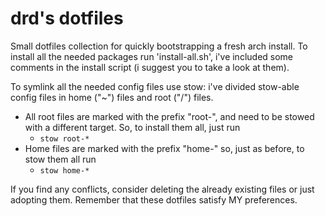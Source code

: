 # drd's dotfiles

Small dotfiles collection for quickly bootstrapping a fresh arch install.
To install all the needed packages run 'install-all.sh', i've included some comments in the install script (i suggest you to take a look at them).

To symlink all the needed config files use stow: i've divided stow-able config files in home ("~") files and root ("/") files.

* All root files are marked with the prefix "root-", and need to be stowed with a different target. So, to install them all, just run 
  * `stow root-*`
* Home files are marked with the prefix "home-" so, just as before, to stow them all run 
  * `stow home-*` 

If you find any conflicts, consider deleting the already existing files or just adopting them. Remember that these dotfiles satisfy MY preferences.

